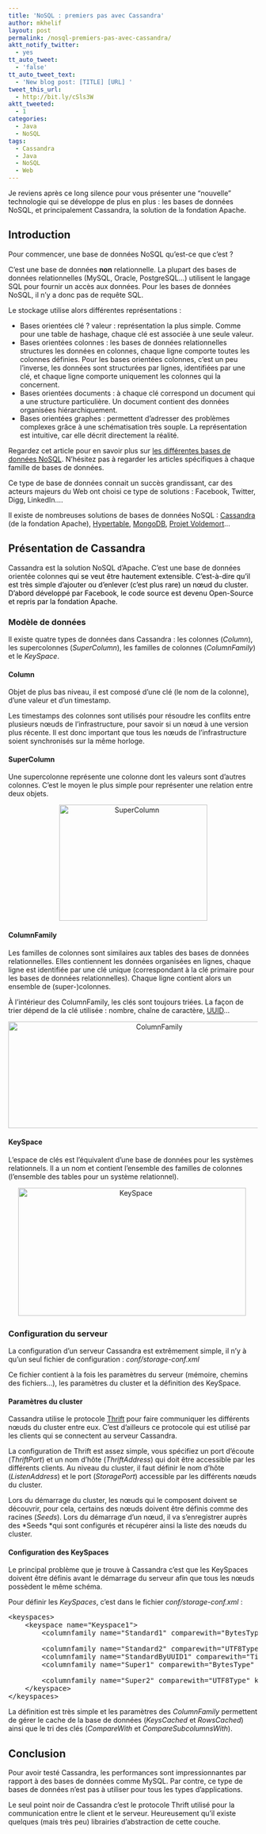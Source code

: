 ```yaml
---
title: 'NoSQL : premiers pas avec Cassandra'
author: mkhelif
layout: post
permalink: /nosql-premiers-pas-avec-cassandra/
aktt_notify_twitter:
  - yes
tt_auto_tweet:
  - 'false'
tt_auto_tweet_text:
  - 'New blog post: [TITLE] [URL] '
tweet_this_url:
  - http://bit.ly/cSls3W
aktt_tweeted:
  - 1
categories:
  - Java
  - NoSQL
tags:
  - Cassandra
  - Java
  - NoSQL
  - Web
---
```

Je reviens après ce long silence pour vous présenter une “nouvelle” technologie qui se développe de plus en plus : les bases de données NoSQL, et principalement Cassandra, la solution de la fondation Apache.

## Introduction

Pour commencer, une base de données NoSQL qu’est-ce que c’est ?

C’est une base de données **non** relationnelle. La plupart des bases de données relationnelles (MySQL, Oracle, PostgreSQL…) utilisent le langage SQL pour fournir un accès aux données. Pour les bases de données NoSQL, il n’y a donc pas de requête SQL.

Le stockage utilise alors différentes représentations :

  * Bases orientées clé ? valeur : représentation la plus simple. Comme pour une table de hashage, chaque clé est associée à une seule valeur.
  * Bases orientées colonnes : les bases de données relationnelles structures les données en colonnes, chaque ligne comporte toutes les colonnes définies. Pour les bases orientées colonnes, c&#8217;est un peu l&#8217;inverse, les données sont structurées par lignes, identifiées par une clé, et chaque ligne comporte uniquement les colonnes qui la concernent.
  * Bases orientées documents : à chaque clé correspond un document qui a une structure particulière. Un document contient des données organisées hiérarchiquement.
  * Bases orientées graphes : permettent d’adresser des problèmes complexes grâce à une schématisation très souple. La représentation est intuitive, car elle décrit directement la réalité.

Regardez cet article pour en savoir plus sur <a href="http://blog.xebia.fr/2010/04/21/nosql-europe-tour-dhorizon-des-bases-de-donnees-nosql/" target="_blank">les différentes bases de données NoSQL</a>. N’hésitez pas à regarder les articles spécifiques à chaque famille de bases de données.

Ce type de base de données connait un succès grandissant, car des acteurs majeurs du Web ont choisi ce type de solutions : Facebook, Twitter, Digg, LinkedIn&#8230;.

Il existe de nombreuses solutions de bases de données NoSQL : <a href="http://cassandra.apache.org/" target="_blank">Cassandra</a> (de la fondation Apache), <a href="http://www.hypertable.org/" target="_blank">Hypertable</a>, <a href="http://www.mongodb.org/" target="_blank">MongoDB</a>, <a href="http://project-voldemort.com/" target="_blank">Projet Voldemort</a>…

## Présentation de Cassandra

Cassandra est la solution NoSQL d’Apache. C’est une base de données orientée colonnes <font color="#000000">qui se veut être hautement extensible. C’est-à-dire qu’il est très simple d’ajouter ou d’enlever (c’est plus rare) un nœud du cluster. D’abord développé par Facebook, le code source est devenu Open-Source et repris par la fondation Apache.</font>

### Modèle de données

Il existe quatre types de données dans Cassandra : les colonnes (*Column*), les supercolonnes (*SuperColumn*), les familles de colonnes (*ColumnFamily*) et le *KeySpace*.

#### Column

Objet de plus bas niveau, il est composé d’une clé (le nom de la colonne), d’une valeur et d’un timestamp.

Les timestamps des colonnes sont utilisés pour résoudre les conflits entre plusieurs nœuds de l’infrastructure, pour savoir si un nœud à une version plus récente. Il est donc important que tous les nœuds de l’infrastructure soient synchronisés sur la même horloge.

#### SuperColumn

Une supercolonne représente une colonne dont les valeurs sont d’autres colonnes. C’est le moyen le plus simple pour représenter une relation entre deux objets.

<p align="center">
  <a href="http://www.mkhelif.fr/wp-content/uploads/2010/10/SuperColumn.png"><img style="display: inline;" title="SuperColumn" border="0" alt="SuperColumn" src="http://www.mkhelif.fr/wp-content/uploads/2010/10/SuperColumn_thumb.png" width="299" height="234" /></a>
</p>

#### ColumnFamily

Les familles de colonnes sont similaires aux tables des bases de données relationnelles. Elles contiennent les données organisées en lignes, chaque ligne est identifiée par une clé unique (correspondant à la clé primaire pour les bases de données relationnelles). Chaque ligne contient alors un ensemble de (super-)colonnes.

À l’intérieur des ColumnFamily, les clés sont toujours triées. La façon de trier dépend de la clé utilisée : nombre, chaîne de caractère, <a href="http://fr.wikipedia.org/wiki/UUID" target="_blank">UUID</a>…

<p align="center">
  <a href="http://www.mkhelif.fr/wp-content/uploads/2010/10/ColumnFamily.png"><img style="display: inline;" title="ColumnFamily" border="0" alt="ColumnFamily" src="http://www.mkhelif.fr/wp-content/uploads/2010/10/ColumnFamily_thumb.png" width="594" height="215" /></a>
</p>

#### KeySpace

L’espace de clés est l’équivalent d’une base de données pour les systèmes relationnels. Il a un nom et contient l’ensemble des familles de colonnes (l’ensemble des tables pour un système relationnel).

<p align="center">
  <a href="http://www.mkhelif.fr/wp-content/uploads/2010/10/KeySpace.png"><img style="display: inline;" title="KeySpace" border="0" alt="KeySpace" src="http://www.mkhelif.fr/wp-content/uploads/2010/10/KeySpace_thumb.png" width="460" height="258" /></a>&#160;
</p>

### Configuration du serveur

La configuration d’un serveur Cassandra est extrêmement simple, il n’y à qu’un seul fichier de configuration : *conf/storage-conf.xml*

Ce fichier contient à la fois les paramètres du serveur (mémoire, chemins des fichiers…), les paramètres du cluster et la définition des KeySpace.

#### Paramètres du cluster

Cassandra utilise le protocole <a href="http://en.wikipedia.org/wiki/Apache_Thrift" target="_blank">Thrift</a> pour faire communiquer les différents nœuds du cluster entre eux. C’est d’ailleurs ce protocole qui est utilisé par les clients qui se connectent au serveur Cassandra.

La configuration de Thrift est assez simple, vous spécifiez un port d’écoute (*ThriftPort*) et un nom d’hôte (*ThriftAddress*) qui doit être accessible par les différents clients. Au niveau du cluster, il faut définir le nom d’hôte (*ListenAddress*) et le port (*StoragePort*) accessible par les différents nœuds du cluster.

Lors du démarrage du cluster, les nœuds qui le composent doivent se découvrir, pour cela, certains des nœuds doivent être définis comme des racines (*Seeds*). Lors du démarrage d’un nœud, il va s’enregistrer auprès des *Seeds *qui sont configurés et récupérer ainsi la liste des nœuds du cluster.

#### Configuration des KeySpaces

Le principal problème que je trouve à Cassandra c’est que les KeySpaces doivent être définis avant le démarrage du serveur afin que tous les nœuds possèdent le même schéma.

Pour définir les *KeySpaces*, c’est dans le fichier *conf/storage-conf.xml* :

<pre lang="xml">&lt;keyspaces&gt;
    &lt;keyspace name="Keyspace1"&gt;
        &lt;columnfamily name="Standard1" comparewith="BytesType" /&gt;

        &lt;columnfamily name="Standard2" comparewith="UTF8Type" keyscached="100%" /&gt;
        &lt;columnfamily name="StandardByUUID1" comparewith="TimeUUIDType" /&gt;
        &lt;columnfamily name="Super1" comparewith="BytesType" comparesubcolumnswith="BytesType" columntype="Super" /&gt;

        &lt;columnfamily name="Super2" comparewith="UTF8Type" keyscached="50%" comparesubcolumnswith="UTF8Type" columntype="Super" comment="A column family with supercolumns, whose column and subcolumn names are UTF8 strings" rowscached="10000" /&gt;
    &lt;/keyspace&gt;
&lt;/keyspaces&gt;</pre>

La définition est très simple et les paramètres des *ColumnFamily* permettent de gérer le cache de la base de données (*KeysCached* et *RowsCached*) ainsi que le tri des clés (*CompareWith* et *CompareSubcolumnsWith*).

## Conclusion

Pour avoir testé Cassandra, les performances sont impressionnantes par rapport à des bases de données comme MySQL. Par contre, ce type de bases de données n’est pas à utiliser pour tous les types d’applications.

Le seul point noir de Cassandra c’est le protocole Thrift utilisé pour la communication entre le client et le serveur. Heureusement qu’il existe quelques (mais très peu) librairies d’abstraction de cette couche.